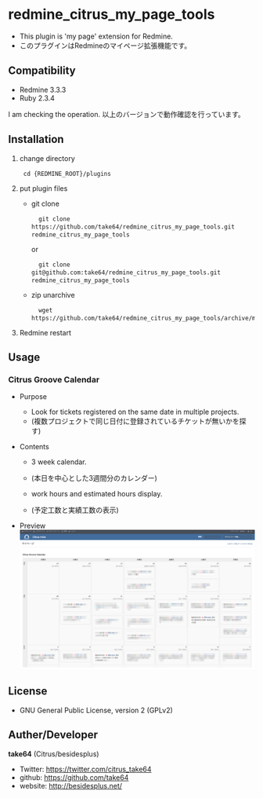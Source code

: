 # redmine_citrus_my_page_tools

* This plugin is 'my page' extension for Redmine.
* このプラグインはRedmineのマイページ拡張機能です。

## Compatibility

* Redmine 3.3.3
* Ruby 2.3.4

I am checking the operation.
以上のバージョンで動作確認を行っています。

## Installation

1. change directory

        cd {REDMINE_ROOT}/plugins

2. put plugin files

    * git clone

            git clone https://github.com/take64/redmine_citrus_my_page_tools.git redmine_citrus_my_page_tools

        or

            git clone git@github.com:take64/redmine_citrus_my_page_tools.git redmine_citrus_my_page_tools

    * zip unarchive

            wget https://github.com/take64/redmine_citrus_my_page_tools/archive/master.zip

3. Redmine restart

## Usage

### Citrus Groove Calendar

* Purpose

    * Look for tickets registered on the same date in multiple projects.
    * (複数プロジェクトで同じ日付に登録されているチケットが無いかを探す)

* Contents

    * 3 week calendar.
    * (本日を中心とした3週間分のカレンダー)

    * work hours and estimated hours display.
    * (予定工数と実績工数の表示)

* Preview
![compact and extended view](doc/preview-2017-06-01_1.png)

## License

* GNU General Public License, version 2 (GPLv2)

## Auther/Developer

**take64** (Citrus/besidesplus)
* Twitter: https://twitter.com/citrus_take64
* github: https://github.com/take64
* website: http://besidesplus.net/
